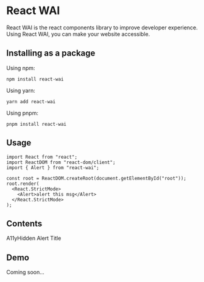 # React WAI

React WAI is the react components library to improve developer experience. Using React WAI, you can make your website accessible.

## Installing as a package

Using npm:

```
npm install react-wai
```

Using yarn:

```
yarn add react-wai
```

Using pnpm:

```
pnpm install react-wai
```

## Usage

```
import React from "react";
import ReactDOM from "react-dom/client";
import { Alert } from "react-wai";

const root = ReactDOM.createRoot(document.getElementById("root"));
root.render(
  <React.StrictMode>
    <Alert>alert this msg</Alert>
  </React.StrictMode>
);

```

## Contents

A11yHidden
Alert
Title

## Demo

Coming soon...
